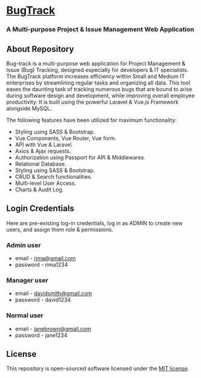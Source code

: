 <p align="center"><a href="https://github.com/mohorima/bug-tracker" target="_blank"><h1>BugTrack</h1></a></p>
<p align="center"><h3>A Multi-purpose Project & Issue Management Web Application</h3></p>

## About Repository

Bug-track is a multi-purpose web application for Project Management & Issue (Bug) Tracking, designed especially for developers & IT specialists.
The BugTrack platform increases efficiency within Small and Medium IT enterprises by streamlining regular tasks and organizing all data. This tool eases the daunting task of tracking numerous bugs that are bound to arise during software design and development, while improving overall employee productivity. It is built using the powerful Laravel & Vue.js Framework alongside MySQL. 

The following features have been utilized for maximum functionality:

-   Styling using SASS & Bootstrap.
-   Vue Components, Vue Router, Vue form.
-   API with Vue & Laravel.
-   Axios & Ajax requests.
-   Authorization using Passport for API & Middlewares.
-   Relational Database.
-   Styling using SASS & Bootstrap.
-   CRUD & Search functionalities.
-   Multi-level User Access.
-   Charts & Audit Log.

## Login Credentials

Here are pre-existing log-in credentials, log in as ADMIN to create new users, and assign them role & permissions.

### Admin user
-   email - rima@gmail.com
-   password - rima1234

### Manager user
-   email - davidsmith@gmail.com
-   password - david1234

### Normal user
-   email - janebrown@gmail.com
-   password - jane1234

## License

This repository is open-sourced software licensed under the [MIT license](https://opensource.org/licenses/MIT).
